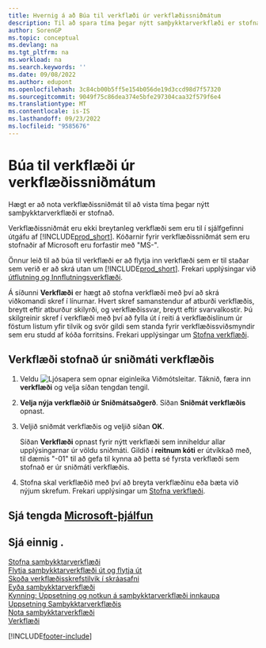 ```yaml
---
title: Hvernig á að Búa til verkflæði úr verkflæðissniðmátum
description: Til að spara tíma þegar nýtt samþykktarverkflæði er stofnað er hægt að stofna verkflæði sem ekki er búið að breyta úr sniðmáti verkflæðis með "MS".
author: SorenGP
ms.topic: conceptual
ms.devlang: na
ms.tgt_pltfrm: na
ms.workload: na
ms.search.keywords: ''
ms.date: 09/08/2022
ms.author: edupont
ms.openlocfilehash: 3c84cb00b5ff5e154b056de19d3ccd98d7f57320
ms.sourcegitcommit: 9049f75c86dea374e5bfe297304caa32f579f6e4
ms.translationtype: MT
ms.contentlocale: is-IS
ms.lasthandoff: 09/23/2022
ms.locfileid: "9585676"
---
```

# <a name="create-workflows-from-workflow-templates"></a>Búa til verkflæði úr verkflæðissniðmátum

Hægt er að nota verkflæðissniðmát til að vista tíma þegar nýtt samþykktarverkflæði er stofnað.  

Verkflæðissniðmát eru ekki breytanleg verkflæði sem eru til í sjálfgefinni útgáfu af [!INCLUDE[prod_short](includes/prod_short.md)]. Kóðarnir fyrir verkflæðissniðmát sem eru stofnaðir af Microsoft eru forfastir með "MS-".  

Önnur leið til að búa til verkflæði er að flytja inn verkflæði sem er til staðar sem verið er að skrá utan um [!INCLUDE[prod_short](includes/prod_short.md)]. Frekari upplýsingar við [útflutning og Innflutningsverkflæði](across-how-to-export-and-import-workflows.md).  

Á síðunni **Verkflæði** er hægt að stofna verkflæði með því að skrá viðkomandi skref í línurnar. Hvert skref samanstendur af atburði verkflæðis, breytt eftir atburður skilyrði, og verkflæðissvar, breytt eftir svarvalkostir. Þú skilgreinir skref í verkflæði með því að fylla út í reiti á verkflæðislínum úr föstum listum yfir tilvik og svör gildi sem standa fyrir verkflæðissviðsmyndir sem eru studd af kóða forritsins. Frekari upplýsingar um [Stofna verkflæði](across-how-to-create-workflows.md).  

## <a name="to-create-a-workflow-from-a-workflow-template"></a>Verkflæði stofnað úr sniðmáti verkflæðis

1. Veldu ![Ljósapera sem opnar eiginleika Viðmótsleitar.](media/ui-search/search_small.png "Segðu mér hvað þú vilt gera") Táknið, færa inn **verkflæði** og velja síðan tengdan tengil.  
2. **Velja nýja verkflæðið úr Sniðmátsaðgerð**. Síðan **Sniðmát verkflæðis** opnast.  
3. Veljið sniðmát verkflæðis og veljið síðan **OK**.  

   Síðan **Verkflæði** opnast fyrir nýtt verkflæði sem inniheldur allar upplýsingarnar úr völdu sniðmáti. Gildið í **reitnum kóti** er útvíkkað með, til dæmis "-01" til að gefa til kynna að þetta sé fyrsta verkflæði sem stofnað er úr sniðmáti verkflæðis.  
4. Stofna skal verkflæðið með því að breyta verkflæðinu eða bæta við nýjum skrefum. Frekari upplýsingar um [Stofna verkflæði](across-how-to-create-workflows.md).  

## <a name="see-related-microsoft-training"></a>Sjá tengda [Microsoft-þjálfun](/training/modules/create-workflows/)

## <a name="see-also"></a>Sjá einnig .

[Stofna samþykktarverkflæði](across-how-to-create-workflows.md)  
[Flytja samþykktarverkflæði út og flytja út](across-how-to-export-and-import-workflows.md)  
[Skoða verkflæðisskrefstilvik í skráasafni](across-how-to-view-archived-workflow-step-instances.md)  
[Eyða samþykktarverkflæði](across-how-to-delete-workflows.md)  
[Kynning: Uppsetning og notkun á samþykktarverkflæði innkaupa](walkthrough-setting-up-and-using-a-purchase-approval-workflow.md)  
[Uppsetning Samþykktarverkflæðis](across-set-up-workflows.md)  
[Nota samþykktarverkflæði](across-use-workflows.md)  
[Verkflæði](across-workflow.md)  


[!INCLUDE[footer-include](includes/footer-banner.md)]
